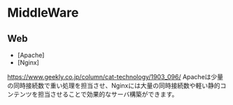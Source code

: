 # MiddleWare

## Web

- [Apache]
- [Nginx]

<https://www.geekly.co.jp/column/cat-technology/1903_096/>
Apacheは少量の同時接続数で重い処理を担当させ、Nginxには大量の同時接続数や軽い静的コンテンツを担当させることで効果的なサーバ構築ができます。